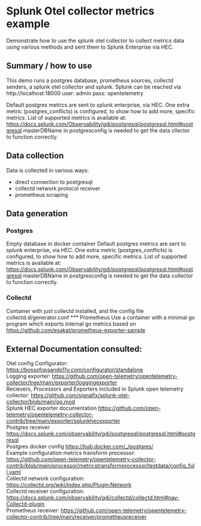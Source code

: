 # Splunk Otel collector metrics example
Demonstrate how to use the splunk otel collector to collect metrics data using various methods and sent them to Splunk Enterprise via HEC.

## Summary / how to use
This demo runs a postgres database, prometheus sources, collectd senders, a splunk otel collector and splunk.
Splunk can be reached via http://localhost:18000 user: admin pass: opentelemetry

Default postgres metrics are sent to splunk enterprise, via HEC.
One extra metric (postgres_conflicts) is configured, to show how to add more, specific metrics.
List of supported metrics is available at: https://docs.splunk.com/Observability/gdi/postgresql/postgresql.html#postgresql
masterDBName in postgresconfig is needed to get the data cllector to function correctly.

## Data collection
Data is collected in various ways:
- direct connection to postgresql
- collectd network protocol receiver
- prometheus scraping

## Data generation
### Postgres
Empty database in docker container
Default postgres metrics are sent to splunk enterprise, via HEC.
One extra metric (postgres_conflicts) is configured, to show how to add more, specific metrics.
List of supported metrics is available at: https://docs.splunk.com/Observability/gdi/postgresql/postgresql.html#postgresql
masterDBName in postgresconfig is needed to get the data collector to function correctly.

### Collectd
Container with just collectd installed, and the config file collectd.d/generator.conf
*** Prometheus
Use a container with a minimal go program which exports internal go metrics based on https://github.com/esakat/prometheus-exporter-sample

## External Documentation consulted:

Otel config Configurator:
https://bossofopsando11y.com/configurator/standalone  
Logging exporter:
https://github.com/open-telemetry/opentelemetry-collector/tree/main/exporter/loggingexporter  
Recievers, Processors and Exporters included in Splunk open telemetry collector:
https://github.com/signalfx/splunk-otel-collector/blob/main/go.mod  
Splunk HEC exporter documentation
https://github.com/open-telemetry/opentelemetry-collector-contrib/tree/main/exporter/splunkhecexporter  
Postgres receiver
https://docs.splunk.com/observability/gdi/postgresql/postgresql.html#postgresql  
Postgres docker config
https://hub.docker.com/_/postgres/  
Example configuration metrics transform processor:
https://github.com/open-telemetry/opentelemetry-collector-contrib/blob/main/processor/metricstransformprocessor/testdata/config_full.yaml  
Collectd network configuration:
https://collectd.org/wiki/index.php/Plugin:Network  
Collectd receiver configuration:
https://docs.splunk.com/observability/gdi/collectd/collectd.html#nav-Collectd-plugin  
Prometheus receiver:
https://github.com/open-telemetry/opentelemetry-collector-contrib/tree/main/receiver/prometheusreceiver  
